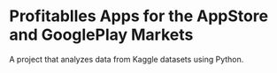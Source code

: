 # Profitablles Apps for the AppStore and GooglePlay Markets
A project that analyzes data from Kaggle datasets using Python.
